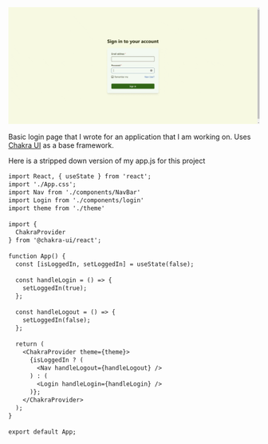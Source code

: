 ![](https://github.com/IanSiebold/Cool-React-Stuff/blob/main/LoginPage/LoginPage.gif)

Basic login page that I wrote for an application that I am working on. Uses [Chakra UI](https://chakra-ui.com/getting-started) as a base framework.

Here is a stripped down version of my app.js for this project

```
import React, { useState } from 'react';
import './App.css';
import Nav from './components/NavBar'
import Login from './components/login'
import theme from './theme'

import {
  ChakraProvider
} from '@chakra-ui/react';

function App() {
  const [isLoggedIn, setLoggedIn] = useState(false);

  const handleLogin = () => {
    setLoggedIn(true);
  };

  const handleLogout = () => {
    setLoggedIn(false);
  };

  return (
    <ChakraProvider theme={theme}>
      {isLoggedIn ? (
        <Nav handleLogout={handleLogout} />
      ) : (
        <Login handleLogin={handleLogin} />
      )};
    </ChakraProvider>
  );
}

export default App;

```
